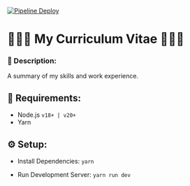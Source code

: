 [![Pipeline Deploy](https://github.com/osmelsr97/my-curriculum-vitae/actions/workflows/Pipeline.yml/badge.svg?branch=main)](https://github.com/osmelsr97/my-curriculum-vitae/actions/workflows/Pipeline.yml)

# 👨🏻‍💻 My Curriculum Vitae 👨🏻‍💻
### 🧭 Description: 
A summary of my skills and work experience.

## 🚨 Requirements:
* Node.js `v18+ | v20+`
* Yarn

## ⚙️ Setup:
* Install Dependencies:
`yarn`

* Run Development Server:
`yarn run dev`




